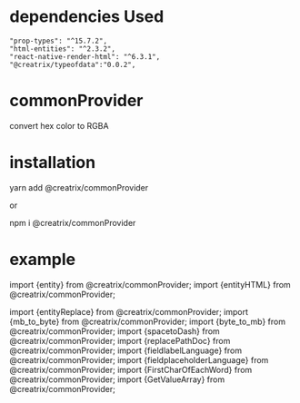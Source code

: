# dependencies Used
    "prop-types": "^15.7.2",
    "html-entities": "^2.3.2",
    "react-native-render-html": "^6.3.1",
    "@creatrix/typeofdata":"0.0.2",

# commonProvider
convert hex color to RGBA

# installation
yarn add @creatrix/commonProvider

or

npm i @creatrix/commonProvider

# example

import {entity} from @creatrix/commonProvider;
import {entityHTML} from @creatrix/commonProvider;

import {entityReplace} from @creatrix/commonProvider;
import {mb_to_byte} from @creatrix/commonProvider;
import {byte_to_mb} from @creatrix/commonProvider;
import {spacetoDash} from @creatrix/commonProvider;
import {replacePathDoc} from @creatrix/commonProvider;
import {fieldlabelLanguage} from @creatrix/commonProvider;
import {fieldplaceholderLanguage} from @creatrix/commonProvider;
import {FirstCharOfEachWord} from @creatrix/commonProvider;
import {GetValueArray} from @creatrix/commonProvider;
